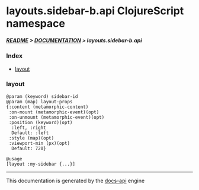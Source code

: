 
# layouts.sidebar-b.api ClojureScript namespace

##### [README](../../../../README.md) > [DOCUMENTATION](../../../COVER.md) > layouts.sidebar-b.api

### Index

- [layout](#layout)

### layout

```
@param (keyword) sidebar-id
@param (map) layout-props
{:content (metamorphic-content)
 :on-mount (metamorphic-event)(opt)
 :on-unmount (metamorphic-event)(opt)
 :position (keyword)(opt)
  :left, :right
  Default: :left
 :style (map)(opt)
 :viewport-min (px)(opt)
  Default: 720}
```

```
@usage
[layout :my-sidebar {...}]
```

---

This documentation is generated by the [docs-api](https://github.com/bithandshake/docs-api) engine

